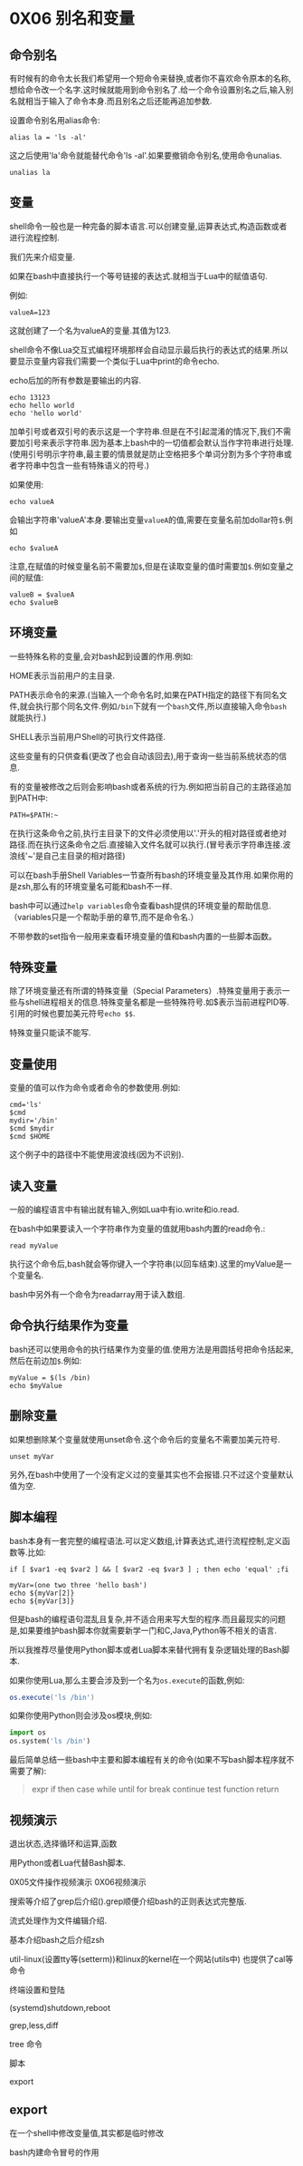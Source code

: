 # 0X06 别名和变量

## 命令别名

有时候有的命令太长我们希望用一个短命令来替换,或者你不喜欢命令原本的名称,想给命令改一个名字.这时候就能用到命令别名了.给一个命令设置别名之后,输入别名就相当于输入了命令本身.而且别名之后还能再追加参数.

设置命令别名用alias命令:

```shell
alias la = 'ls -al'
```

这之后使用'la'命令就能替代命令'ls -al'.如果要撤销命令别名,使用命令unalias.

```shell
unalias la
```

## 变量

shell命令一般也是一种完备的脚本语言.可以创建变量,运算表达式,构造函数或者进行流程控制.

我们先来介绍变量.

如果在bash中直接执行一个等号链接的表达式.就相当于Lua中的赋值语句.

例如:

```shell
valueA=123
```

这就创建了一个名为valueA的变量.其值为123.

shell命令不像Lua交互式编程环境那样会自动显示最后执行的表达式的结果.所以要显示变量内容我们需要一个类似于Lua中print的命令echo.

echo后加的所有参数是要输出的内容.

```shell
echo 13123
echo hello world
echo 'hello world'
```

加单引号或者双引号的表示这是一个字符串.但是在不引起混淆的情况下,我们不需要加引号来表示字符串.因为基本上bash中的一切值都会默认当作字符串进行处理.(使用引号明示字符串,最主要的情景就是防止空格把多个单词分割为多个字符串或者字符串中包含一些有特殊语义的符号.)

如果使用:

```shell
echo valueA
```

会输出字符串'valueA'本身.要输出变量`valueA`的值,需要在变量名前加dollar符`$`.例如

```shell
echo $valueA
```

注意,在赋值的时候变量名前不需要加`$`,但是在读取变量的值时需要加`$`.例如变量之间的赋值:

```shell
valueB = $valueA
echo $valueB
```

## 环境变量

一些特殊名称的变量,会对bash起到设置的作用.例如:

HOME表示当前用户的主目录.

PATH表示命令的来源.(当输入一个命令名时,如果在PATH指定的路径下有同名文件,就会执行那个同名文件.例如`/bin`下就有一个`bash`文件,所以直接输入命令`bash`就能执行.)

SHELL表示当前用户Shell的可执行文件路径.

这些变量有的只供查看(更改了也会自动该回去),用于查询一些当前系统状态的信息.

有的变量被修改之后则会影响bash或者系统的行为.例如把当前自己的主路径追加到PATH中:

```shell
PATH=$PATH:~
```

在执行这条命令之前,执行主目录下的文件必须使用以'.'开头的相对路径或者绝对路径.而在执行这条命令之后.直接输入文件名就可以执行.(冒号表示字符串连接.波浪线'~'是自己主目录的相对路径)

可以在bash手册Shell Variables一节查所有bash的环境变量及其作用.如果你用的是zsh,那么有的环境变量名可能和bash不一样.

bash中可以通过`help variables`命令查看bash提供的环境变量的帮助信息.（variables只是一个帮助手册的章节,而不是命令名.）

不带参数的set指令一般用来查看环境变量的值和bash内置的一些脚本函数。

## 特殊变量

除了环境变量还有所谓的特殊变量（Special Parameters）.特殊变量用于表示一些与shell进程相关的信息.特殊变量名都是一些特殊符号.如$表示当前进程PID等.引用的时候也要加美元符号`echo $$`.

特殊变量只能读不能写.

## 变量使用

变量的值可以作为命令或者命令的参数使用.例如:

```shell
cmd='ls'
$cmd
mydir='/bin'
$cmd $mydir
$cmd $HOME
```

这个例子中的路径中不能使用波浪线(因为不识别).

## 读入变量

一般的编程语言中有输出就有输入,例如Lua中有io.write和io.read.

在bash中如果要读入一个字符串作为变量的值就用bash内置的read命令.:

```shell
read myValue
```

执行这个命令后,bash就会等你键入一个字符串(以回车结束).这里的myValue是一个变量名.

bash中另外有一个命令为readarray用于读入数组.

## 命令执行结果作为变量

bash还可以使用命令的执行结果作为变量的值.使用方法是用圆括号把命令括起来,然后在前边加`$`.例如:

```shell
myValue = $(ls /bin)
echo $myValue
```

## 删除变量

如果想删除某个变量就使用unset命令.这个命令后的变量名不需要加美元符号.

```shell
unset myVar
```

另外,在bash中使用了一个没有定义过的变量其实也不会报错.只不过这个变量默认值为空.

## 脚本编程

bash本身有一套完整的编程语法.可以定义数组,计算表达式,进行流程控制,定义函数等.比如:

```shell
if [ $var1 -eq $var2 ] && [ $var2 -eq $var3 ] ; then echo 'equal' ;fi
```

```shell
myVar=(one two three 'hello bash')
echo ${myVar[2]}
echo ${myVar[3]}
```

但是bash的编程语句混乱且复杂,并不适合用来写大型的程序.而且最现实的问题是,如果要维护bash脚本你就需要新学一门和C,Java,Python等不相关的语言.

所以我推荐尽量使用Python脚本或者Lua脚本来替代拥有复杂逻辑处理的Bash脚本.

如果你使用Lua,那么主要会涉及到一个名为`os.execute`的函数,例如:

```lua
os.execute('ls /bin')
```

如果你使用Python则会涉及os模块,例如:

```python
import os
os.system('ls /bin')
```

最后简单总结一些bash中主要和脚本编程有关的命令(如果不写bash脚本程序就不需要了解):

>expr if then case while until for break continue test function return

## 视频演示


退出状态,选择循环和运算,函数

用Python或者Lua代替Bash脚本.


0X05文件操作视频演示
0X06视频演示


搜索等介绍了grep后介绍().grep顺便介绍bash的正则表达式完整版.

流式处理作为文件编辑介绍.

基本介绍bash之后介绍zsh

util-linux(设置tty等(setterm))和linux的kernel在一个网站(utils中)
也提供了cal等命令

终端设置和登陆

(systemd)shutdown,reboot

grep,less,diff

tree 命令


脚本

export

## export

在一个shell中修改变量值,其实都是临时修改

bash内建命令冒号的作用
